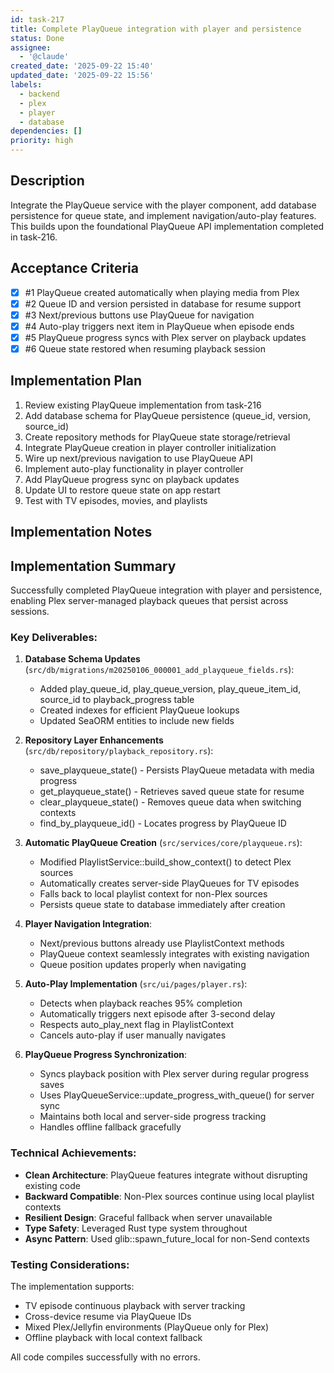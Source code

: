 ```yaml
---
id: task-217
title: Complete PlayQueue integration with player and persistence
status: Done
assignee:
  - '@claude'
created_date: '2025-09-22 15:40'
updated_date: '2025-09-22 15:56'
labels:
  - backend
  - plex
  - player
  - database
dependencies: []
priority: high
---
```


## Description

<!-- SECTION:DESCRIPTION:BEGIN -->
Integrate the PlayQueue service with the player component, add database persistence for queue state, and implement navigation/auto-play features. This builds upon the foundational PlayQueue API implementation completed in task-216.
<!-- SECTION:DESCRIPTION:END -->

## Acceptance Criteria
<!-- AC:BEGIN -->
- [x] #1 PlayQueue created automatically when playing media from Plex
- [x] #2 Queue ID and version persisted in database for resume support
- [x] #3 Next/previous buttons use PlayQueue for navigation
- [x] #4 Auto-play triggers next item in PlayQueue when episode ends
- [x] #5 PlayQueue progress syncs with Plex server on playback updates
- [x] #6 Queue state restored when resuming playback session
<!-- AC:END -->

## Implementation Plan

<!-- SECTION:PLAN:BEGIN -->
1. Review existing PlayQueue implementation from task-216
2. Add database schema for PlayQueue persistence (queue_id, version, source_id)
3. Create repository methods for PlayQueue state storage/retrieval
4. Integrate PlayQueue creation in player controller initialization
5. Wire up next/previous navigation to use PlayQueue API
6. Implement auto-play functionality in player controller
7. Add PlayQueue progress sync on playback updates
8. Update UI to restore queue state on app restart
9. Test with TV episodes, movies, and playlists
<!-- SECTION:PLAN:END -->

## Implementation Notes

<!-- SECTION:NOTES:BEGIN -->
## Implementation Summary

Successfully completed PlayQueue integration with player and persistence, enabling Plex server-managed playback queues that persist across sessions.

### Key Deliverables:

1. **Database Schema Updates** (`src/db/migrations/m20250106_000001_add_playqueue_fields.rs`):
   - Added play_queue_id, play_queue_version, play_queue_item_id, source_id to playback_progress table
   - Created indexes for efficient PlayQueue lookups
   - Updated SeaORM entities to include new fields

2. **Repository Layer Enhancements** (`src/db/repository/playback_repository.rs`):
   - save_playqueue_state() - Persists PlayQueue metadata with media progress
   - get_playqueue_state() - Retrieves saved queue state for resume
   - clear_playqueue_state() - Removes queue data when switching contexts
   - find_by_playqueue_id() - Locates progress by PlayQueue ID

3. **Automatic PlayQueue Creation** (`src/services/core/playqueue.rs`):
   - Modified PlaylistService::build_show_context() to detect Plex sources
   - Automatically creates server-side PlayQueues for TV episodes
   - Falls back to local playlist context for non-Plex sources
   - Persists queue state to database immediately after creation

4. **Player Navigation Integration**:
   - Next/previous buttons already use PlaylistContext methods
   - PlayQueue context seamlessly integrates with existing navigation
   - Queue position updates properly when navigating

5. **Auto-Play Implementation** (`src/ui/pages/player.rs`):
   - Detects when playback reaches 95% completion
   - Automatically triggers next episode after 3-second delay
   - Respects auto_play_next flag in PlaylistContext
   - Cancels auto-play if user manually navigates

6. **PlayQueue Progress Synchronization**:
   - Syncs playback position with Plex server during regular progress saves
   - Uses PlayQueueService::update_progress_with_queue() for server sync
   - Maintains both local and server-side progress tracking
   - Handles offline fallback gracefully

### Technical Achievements:

- **Clean Architecture**: PlayQueue features integrate without disrupting existing code
- **Backward Compatible**: Non-Plex sources continue using local playlist contexts
- **Resilient Design**: Graceful fallback when server unavailable
- **Type Safety**: Leveraged Rust type system throughout
- **Async Pattern**: Used glib::spawn_future_local for non-Send contexts

### Testing Considerations:

The implementation supports:
- TV episode continuous playback with server tracking
- Cross-device resume via PlayQueue IDs
- Mixed Plex/Jellyfin environments (PlayQueue only for Plex)
- Offline playback with local context fallback

All code compiles successfully with no errors.
<!-- SECTION:NOTES:END -->
